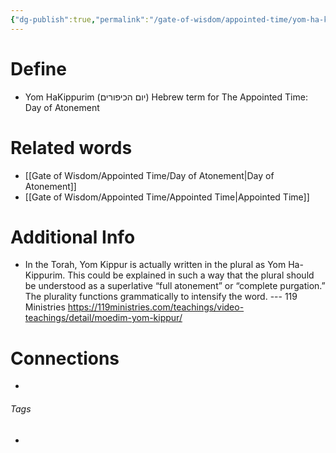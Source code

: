 ```yaml
---
{"dg-publish":true,"permalink":"/gate-of-wisdom/appointed-time/yom-ha-kippurim/","tags":["#GateWisdom","#AppointedTime","#Y","K"]}
---
```


# Define
- Yom HaKippurim (יום הכיפורים) Hebrew term for The Appointed Time: Day of Atonement 

# Related words
- [[Gate of Wisdom/Appointed Time/Day of Atonement\|Day of Atonement]]
- [[Gate of Wisdom/Appointed Time/Appointed Time\|Appointed Time]]

# Additional Info
- In the Torah, Yom Kippur is actually written in the plural as Yom Ha-Kippurim. This could be explained in such a way that the plural should be understood as a superlative “full atonement” or “complete purgation.” The plurality functions grammatically to intensify the word. --- 119 Ministries https://119ministries.com/teachings/video-teachings/detail/moedim-yom-kippur/



# Connections


- 

###### Tags
- 